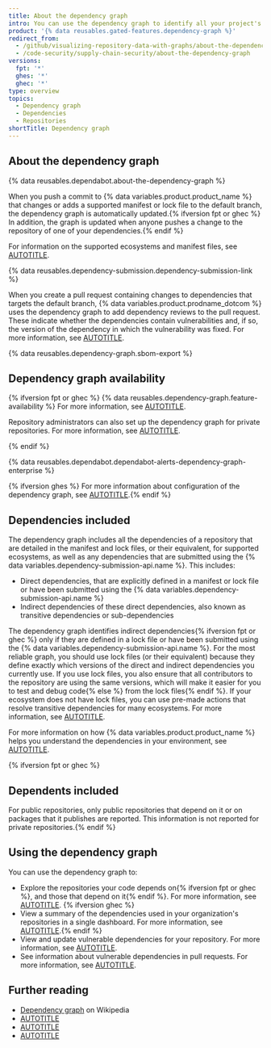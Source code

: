 ```yaml
---
title: About the dependency graph
intro: You can use the dependency graph to identify all your project's dependencies. The dependency graph supports a range of popular package ecosystems.
product: '{% data reusables.gated-features.dependency-graph %}'
redirect_from:
  - /github/visualizing-repository-data-with-graphs/about-the-dependency-graph
  - /code-security/supply-chain-security/about-the-dependency-graph
versions:
  fpt: '*'
  ghes: '*'
  ghec: '*'
type: overview
topics:
  - Dependency graph
  - Dependencies
  - Repositories
shortTitle: Dependency graph
---
```

<!--Marketing-LINK: From /features/security and /features/security/software-supply-chain pages "How GitHub's dependency graph is generated".-->

## About the dependency graph

{% data reusables.dependabot.about-the-dependency-graph %}

When you push a commit to {% data variables.product.product_name %} that changes or adds a supported manifest or lock file to the default branch, the dependency graph is automatically updated.{% ifversion fpt or ghec %} In addition, the graph is updated when anyone pushes a change to the repository of one of your dependencies.{% endif %}

For information on the supported ecosystems and manifest files, see [AUTOTITLE](/code-security/supply-chain-security/understanding-your-software-supply-chain/dependency-graph-supported-package-ecosystems#supported-package-ecosystems).

{% data reusables.dependency-submission.dependency-submission-link %}

When you create a pull request containing changes to dependencies that targets the default branch, {% data variables.product.prodname_dotcom %} uses the dependency graph to add dependency reviews to the pull request. These indicate whether the dependencies contain vulnerabilities and, if so, the version of the dependency in which the vulnerability was fixed. For more information, see [AUTOTITLE](/code-security/supply-chain-security/understanding-your-software-supply-chain/about-dependency-review).

{% data reusables.dependency-graph.sbom-export %}

## Dependency graph availability

{% ifversion fpt or ghec %}
{% data reusables.dependency-graph.feature-availability %} For more information, see [AUTOTITLE](/repositories/managing-your-repositorys-settings-and-features/enabling-features-for-your-repository/managing-security-and-analysis-settings-for-your-repository).

Repository administrators can also set up the dependency graph for private repositories. For more information, see [AUTOTITLE](/code-security/supply-chain-security/understanding-your-software-supply-chain/configuring-the-dependency-graph).

{% endif %}

{% data reusables.dependabot.dependabot-alerts-dependency-graph-enterprise %}

{% ifversion ghes %}
For more information about configuration of the dependency graph, see [AUTOTITLE](/code-security/supply-chain-security/understanding-your-software-supply-chain/configuring-the-dependency-graph).{% endif %}

## Dependencies included

The dependency graph includes all the dependencies of a repository that are detailed in the manifest and lock files, or their equivalent, for supported ecosystems, as well as any dependencies that are submitted using the {% data variables.dependency-submission-api.name %}. This includes:

* Direct dependencies, that are explicitly defined in a manifest or lock file or have been submitted using the {% data variables.dependency-submission-api.name %}
* Indirect dependencies of these direct dependencies, also known as transitive dependencies or sub-dependencies

The dependency graph identifies indirect dependencies{% ifversion fpt or ghec %} only if they are defined in a lock file or have been submitted using the {% data variables.dependency-submission-api.name %}. For the most reliable graph, you should use lock files (or their equivalent) because they define exactly which versions of the direct and indirect dependencies you currently use. If you use lock files, you also ensure that all contributors to the repository are using the same versions, which will make it easier for you to test and debug code{% else %} from the lock files{% endif %}. If your ecosystem does not have lock files, you can use pre-made actions that resolve transitive dependencies for many ecosystems. For more information, see [AUTOTITLE](/code-security/supply-chain-security/understanding-your-software-supply-chain/using-the-dependency-submission-api#using-pre-made-actions).

For more information on how {% data variables.product.product_name %} helps you understand the dependencies in your environment, see [AUTOTITLE](/code-security/supply-chain-security/understanding-your-software-supply-chain/about-supply-chain-security).

{% ifversion fpt or ghec %}

## Dependents included

For public repositories, only public repositories that depend on it or on packages that it publishes are reported. This information is not reported for private repositories.{% endif %}

## Using the dependency graph

You can use the dependency graph to:

* Explore the repositories your code depends on{% ifversion fpt or ghec %}, and those that depend on it{% endif %}. For more information, see [AUTOTITLE](/code-security/supply-chain-security/understanding-your-software-supply-chain/exploring-the-dependencies-of-a-repository). {% ifversion ghec %}
* View a summary of the dependencies used in your organization's repositories in a single dashboard. For more information, see [AUTOTITLE](/organizations/collaborating-with-groups-in-organizations/viewing-insights-for-dependencies-in-your-organization#viewing-organization-dependency-insights).{% endif %}
* View and update vulnerable dependencies for your repository. For more information, see [AUTOTITLE](/code-security/dependabot/dependabot-alerts/about-dependabot-alerts).
* See information about vulnerable dependencies in pull requests. For more information, see [AUTOTITLE](/pull-requests/collaborating-with-pull-requests/reviewing-changes-in-pull-requests/reviewing-dependency-changes-in-a-pull-request).

## Further reading

* [Dependency graph](https://en.wikipedia.org/wiki/Dependency_graph) on Wikipedia
* [AUTOTITLE](/code-security/supply-chain-security/understanding-your-software-supply-chain/exploring-the-dependencies-of-a-repository)
* [AUTOTITLE](/code-security/dependabot/dependabot-alerts/viewing-and-updating-dependabot-alerts)
* [AUTOTITLE](/code-security/dependabot/working-with-dependabot/troubleshooting-the-detection-of-vulnerable-dependencies)
